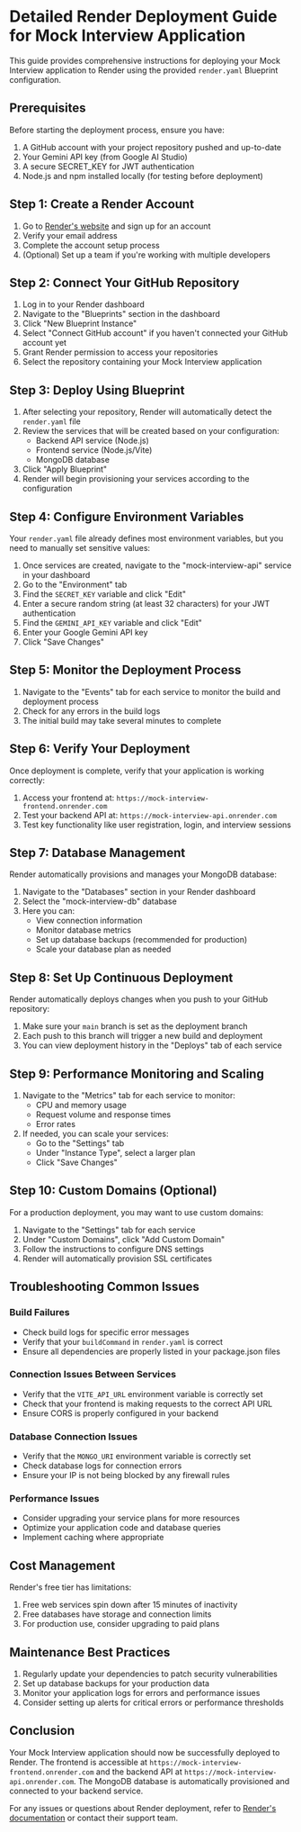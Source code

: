 # Detailed Render Deployment Guide for Mock Interview Application

This guide provides comprehensive instructions for deploying your Mock Interview application to Render using the provided `render.yaml` Blueprint configuration.

## Prerequisites

Before starting the deployment process, ensure you have:

1. A GitHub account with your project repository pushed and up-to-date
2. Your Gemini API key (from Google AI Studio)
3. A secure SECRET_KEY for JWT authentication
4. Node.js and npm installed locally (for testing before deployment)

## Step 1: Create a Render Account

1. Go to [Render's website](https://render.com/) and sign up for an account
2. Verify your email address
3. Complete the account setup process
4. (Optional) Set up a team if you're working with multiple developers

## Step 2: Connect Your GitHub Repository

1. Log in to your Render dashboard
2. Navigate to the "Blueprints" section in the dashboard
3. Click "New Blueprint Instance"
4. Select "Connect GitHub account" if you haven't connected your GitHub account yet
5. Grant Render permission to access your repositories
6. Select the repository containing your Mock Interview application

## Step 3: Deploy Using Blueprint

1. After selecting your repository, Render will automatically detect the `render.yaml` file
2. Review the services that will be created based on your configuration:
   - Backend API service (Node.js)
   - Frontend service (Node.js/Vite)
   - MongoDB database
3. Click "Apply Blueprint"
4. Render will begin provisioning your services according to the configuration

## Step 4: Configure Environment Variables

Your `render.yaml` file already defines most environment variables, but you need to manually set sensitive values:

1. Once services are created, navigate to the "mock-interview-api" service in your dashboard
2. Go to the "Environment" tab
3. Find the `SECRET_KEY` variable and click "Edit"
4. Enter a secure random string (at least 32 characters) for your JWT authentication
5. Find the `GEMINI_API_KEY` variable and click "Edit"
6. Enter your Google Gemini API key
7. Click "Save Changes"

## Step 5: Monitor the Deployment Process

1. Navigate to the "Events" tab for each service to monitor the build and deployment process
2. Check for any errors in the build logs
3. The initial build may take several minutes to complete

## Step 6: Verify Your Deployment

Once deployment is complete, verify that your application is working correctly:

1. Access your frontend at: `https://mock-interview-frontend.onrender.com`
2. Test your backend API at: `https://mock-interview-api.onrender.com`
3. Test key functionality like user registration, login, and interview sessions

## Step 7: Database Management

Render automatically provisions and manages your MongoDB database:

1. Navigate to the "Databases" section in your Render dashboard
2. Select the "mock-interview-db" database
3. Here you can:
   - View connection information
   - Monitor database metrics
   - Set up database backups (recommended for production)
   - Scale your database plan as needed

## Step 8: Set Up Continuous Deployment

Render automatically deploys changes when you push to your GitHub repository:

1. Make sure your `main` branch is set as the deployment branch
2. Each push to this branch will trigger a new build and deployment
3. You can view deployment history in the "Deploys" tab of each service

## Step 9: Performance Monitoring and Scaling

1. Navigate to the "Metrics" tab for each service to monitor:
   - CPU and memory usage
   - Request volume and response times
   - Error rates
2. If needed, you can scale your services:
   - Go to the "Settings" tab
   - Under "Instance Type", select a larger plan
   - Click "Save Changes"

## Step 10: Custom Domains (Optional)

For a production deployment, you may want to use custom domains:

1. Navigate to the "Settings" tab for each service
2. Under "Custom Domains", click "Add Custom Domain"
3. Follow the instructions to configure DNS settings
4. Render will automatically provision SSL certificates

## Troubleshooting Common Issues

### Build Failures

- Check build logs for specific error messages
- Verify that your `buildCommand` in `render.yaml` is correct
- Ensure all dependencies are properly listed in your package.json files

### Connection Issues Between Services

- Verify that the `VITE_API_URL` environment variable is correctly set
- Check that your frontend is making requests to the correct API URL
- Ensure CORS is properly configured in your backend

### Database Connection Issues

- Verify that the `MONGO_URI` environment variable is correctly set
- Check database logs for connection errors
- Ensure your IP is not being blocked by any firewall rules

### Performance Issues

- Consider upgrading your service plans for more resources
- Optimize your application code and database queries
- Implement caching where appropriate

## Cost Management

Render's free tier has limitations:

1. Free web services spin down after 15 minutes of inactivity
2. Free databases have storage and connection limits
3. For production use, consider upgrading to paid plans

## Maintenance Best Practices

1. Regularly update your dependencies to patch security vulnerabilities
2. Set up database backups for your production data
3. Monitor your application logs for errors and performance issues
4. Consider setting up alerts for critical errors or performance thresholds

## Conclusion

Your Mock Interview application should now be successfully deployed to Render. The frontend is accessible at `https://mock-interview-frontend.onrender.com` and the backend API at `https://mock-interview-api.onrender.com`. The MongoDB database is automatically provisioned and connected to your backend service.

For any issues or questions about Render deployment, refer to [Render's documentation](https://render.com/docs) or contact their support team.